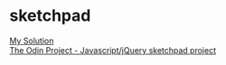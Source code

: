 # sketchpad
<a href="https://htmlpreview.github.io/?https://github.com/kdow/sketchpad/blob/master/index.html">My Solution</a>
<br>
<a href="http://www.theodinproject.com/web-development-101/javascript-and-jquery">The Odin Project - Javascript/jQuery sketchpad project</a>
